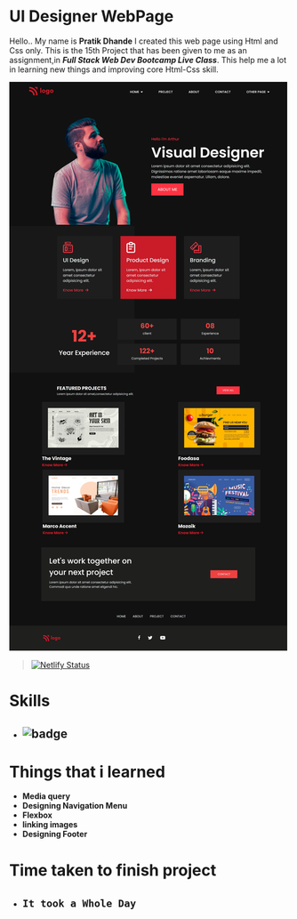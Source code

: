 # UI Designer WebPage 

Hello.. My name is __Pratik Dhande__
 I created this web page using Html and Css only. This is the 15th Project that has been given to me as an assignment,in **_Full Stack Web Dev Bootcamp  Live Class_**. This help me a lot in learning new things and improving core Html-Css skill.

![UI-Designer](./127.0.0.1_5500_index.html%20(5).png)

> [![Netlify Status](https://api.netlify.com/api/v1/badges/0d9fcae7-4315-46ac-884d-41ca7969c9a1/deploy-status)](https://elaborate-dodol-5879df.netlify.app/)


# Skills


- ## ![badge](https://img.shields.io/badge/Skills-HTML%2FCSS-blue)

# Things that i learned
- __Media query__
- __Designing Navigation Menu__
- __Flexbox__
- __linking images__
- __Designing Footer__


# Time taken to finish project

- ##  `It took a Whole Day`